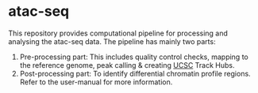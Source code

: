 # atac-seq 
This repository provides computational pipeline for processing and analysing the atac-seq data. The pipeline has mainly two parts:
1. Pre-processing part: This includes quality control checks, mapping to the reference genome, peak calling & creating [UCSC](https://genome.ucsc.edu) Track Hubs.
2. Post-processing part: To identify differential chromatin profile regions.
Refer to the user-manual for more information.
